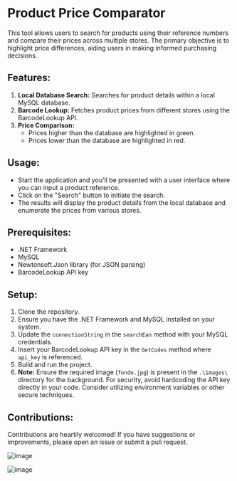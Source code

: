 # Product Price Comparator

This tool allows users to search for products using their reference numbers and compare their prices across multiple stores. The primary objective is to highlight price differences, aiding users in making informed purchasing decisions.

## Features:

1. **Local Database Search:** Searches for product details within a local MySQL database.
2. **Barcode Lookup:** Fetches product prices from different stores using the BarcodeLookup API.
3. **Price Comparison:** 
   - Prices higher than the database are highlighted in green.
   - Prices lower than the database are highlighted in red.

## Usage:

- Start the application and you'll be presented with a user interface where you can input a product reference.
- Click on the "Search" button to initiate the search.
- The results will display the product details from the local database and enumerate the prices from various stores.

## Prerequisites:

- .NET Framework
- MySQL
- Newtonsoft.Json library (for JSON parsing)
- BarcodeLookup API key

## Setup:

1. Clone the repository.
2. Ensure you have the .NET Framework and MySQL installed on your system.
3. Update the `connectionString` in the `searchEan` method with your MySQL credentials.
4. Insert your BarcodeLookup API key in the `GetCodes` method where `api_key` is referenced.
5. Build and run the project.
6. **Note:** Ensure the required image (`fondo.jpg`) is present in the `.\images\` directory for the background. For security, avoid hardcoding the API key directly in your code. Consider utilizing environment variables or other secure techniques.

## Contributions:

Contributions are heartily welcomed! If you have suggestions or improvements, please open an issue or submit a pull request.


![image](https://user-images.githubusercontent.com/88708847/167812471-98f3be02-de61-46cc-87a5-a312eb40385c.png)


![image](https://user-images.githubusercontent.com/88708847/167812561-a6f641ec-5df7-41f6-b196-b559a44299ba.png)

